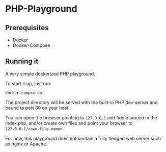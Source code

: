 # PHP-Playground

## Prerequisites
- Docker
- Docker-Compose

## Running it

A very simple dockerized PHP playground.

To start it up, just run:
```
docker-compse up
```

The project directory will be served with the built-in PHP dev-server and bound to port 80 on your host.

You can open the browser pointing to `127.0.0.1` and fiddle around in the index.php, and/or create own files and point your browser to `127.0.0.1/<own-file-name>`.

For now, this playground does not contain a fully fledged web server such as nginx or Apache.